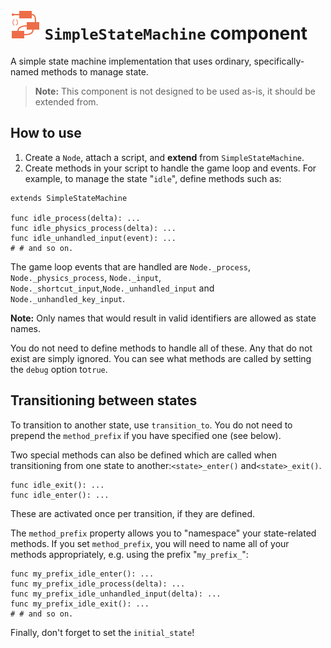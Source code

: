 # <img src="../icons/state_machine_simple.svg" width="48" height="48"> `SimpleStateMachine` component

A simple state machine implementation that uses ordinary, specifically-named methods to manage state.

> **Note:** This component is not designed to be used as-is, it should be extended from.

## How to use

1. Create a `Node`, attach a script, and **extend** from `SimpleStateMachine`.
2. Create methods in your script to handle the game loop and events.  For example, to manage the state "`idle`", define methods such as:

```gdscript
extends SimpleStateMachine

func idle_process(delta): ...
func idle_physics_process(delta): ...
func idle_unhandled_input(event): ...
# # and so on.
```

The game loop events that are handled are `Node._process`, ` Node._physics_process`, `Node._input`, `Node._shortcut_input`,`Node._unhandled_input` and `Node._unhandled_key_input`.

**Note:** Only names that would result in valid identifiers are allowed as state names.

You do not need to define methods to handle all of these. Any that do not exist are simply ignored.  You can see what methods are called by setting the `debug` option to`true`.

## Transitioning between states

To transition to another state, use `transition_to`.  You do not need to prepend the `method_prefix` if you have specified one (see below).

Two special methods can also be defined which are called when transitioning from one state to another:`<state>_enter()` and`<state>_exit()`.

```gdscript
func idle_exit(): ...
func idle_enter(): ...
```

These are activated once per transition, if they are defined.

The `method_prefix` property allows you to "namespace" your state-related methods. If you set `method_prefix`, you will need to name all of your methods appropriately, e.g. using the prefix "`my_prefix_`":

```gdscript
func my_prefix_idle_enter(): ...
func my_prefix_idle_process(delta): ...
func my_prefix_idle_unhandled_input(delta): ...
func my_prefix_idle_exit(): ...
# # and so on.
```

Finally, don't forget to set the `initial_state`!
